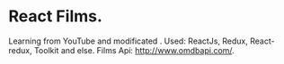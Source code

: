 # React Films.
Learning from YouTube and modificated .
Used: ReactJs, Redux, React-redux, Toolkit and else.
Films Api: http://www.omdbapi.com/.

